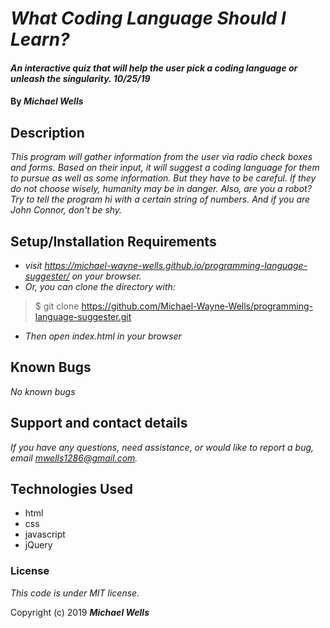 # _What Coding Language Should I Learn?_

#### _An interactive quiz that will help the user pick a coding language or unleash the singularity. 10/25/19_

#### By _**Michael Wells**_

## Description

_This program will gather information from the user via radio check boxes and forms. Based on their input, it will suggest a coding language for them to pursue as well as some information. But they have to be careful. If they do not choose wisely, humanity may be in danger. Also, are you a robot? Try to tell the program hi with a certain string of numbers. And if you are John Connor, don't be shy._

## Setup/Installation Requirements

* _visit <https://michael-wayne-wells.github.io/programming-language-suggester/> on your browser._
* _Or, you can clone the directory with:_
>$ git clone https://github.com/Michael-Wayne-Wells/programming-language-suggester.git

   * _Then open index.html in your browser_

## Known Bugs

_No known bugs_

## Support and contact details

_If you have any questions, need assistance, or would like to report a bug, email <mwells1286@gmail.com>._

## Technologies Used

* html
* css
* javascript
* jQuery

### License

*This code is under MIT license.*

Copyright (c) 2019 **_Michael Wells_**
